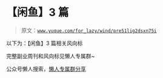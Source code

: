 # 【闲鱼】3 篇

> 原文：[`www.yuque.com/for_lazy/wind/pre51lig2dsxn75i`](https://www.yuque.com/for_lazy/wind/pre51lig2dsxn75i)

以下为：【闲鱼】3 篇相关风向标

完整副业周刊和风向标见懒人专属群~

公众号懒人搜索，[懒人专属群分享](https://lazybook.fun/#/blog/group)